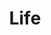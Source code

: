 ---
layout: category
permalink: /mylife/
title: "Life"
author_profile: true
header:
  image: "/images/fort point.png"
taxonomy: life
---